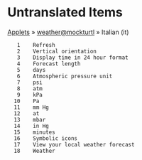 # Untranslated Items
[Applets](../../../README.md) &#187; [weather@mockturtl](../README.md) &#187; Italian (it)

       1	Refresh
       2	Vertical orientation
       3	Display time in 24 hour format
       4	Forecast length
       5	days
       6	Atmospheric pressure unit
       7	psi
       8	atm
       9	kPa
      10	Pa
      11	mm Hg
      12	at
      13	mbar
      14	in Hg
      15	minutes
      16	Symbolic icons
      17	View your local weather forecast
      18	Weather
